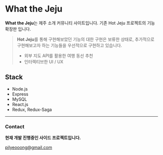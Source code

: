 
# **What the Jeju**

**What the Jeju**는 제주 소개 커뮤니티 사이트입니다. 기존 Hot Jeju 프로젝트의 기능 확장판 입니다.

> **Hot Jeju**를 통해 구현해보았던 기능의 대한 구현은 보류한 상태로, 추가적으로 구현해보고자 하는 기능들을 우선적으로
> 구현하고 있습니다.
> 
>  - 외부 지도 API를 활용한 여행 동선 추천
>  - 인터렉티브한 UI / UX

## **Stack**
- Node.js
- Express
- MySQL
- React.js
- Redux, Redux-Saga

----------


### **Contact**
**현재 개발 진행중인 사이드 프로젝트입니다.**

pilyeooong@gmail.com

